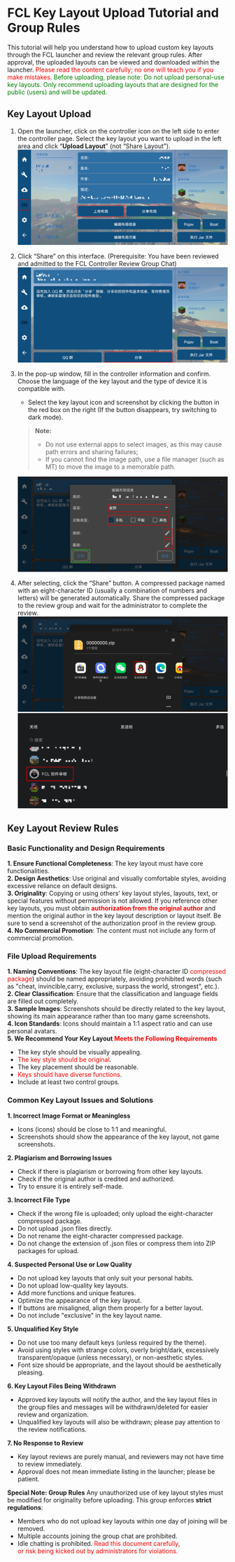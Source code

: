 # FCL Key Layout Upload Tutorial and Group Rules

This tutorial will help you understand how to upload custom key layouts through the FCL launcher and review the relevant group rules. After approval, the uploaded layouts can be viewed and downloaded within the launcher. <span style="color: red;">Please read the content carefully; no one will teach you if you make mistakes.</span> <span style="color: green;">Before uploading, please note: Do not upload personal-use key layouts. Only recommend uploading layouts that are designed for the public (users) and will be updated.</span>

## Key Layout Upload
1. Open the launcher, click on the controller icon on the left side to enter the controller page. Select the key layout you want to upload in the left area and click “__Upload Layout__” (not “Share Layout”).
   ![Upload Layout](/assets/img/docs/upload_controller/upload.png)

2. Click “Share” on this interface.
   (Prerequisite: You have been reviewed and admitted to the FCL Controller Review Group Chat)
   ![Share](/assets/img/docs/upload_controller/share_pri.png)

3. In the pop-up window, fill in the controller information and confirm. Choose the language of the key layout and the type of device it is compatible with.
   - Select the key layout icon and screenshot by clicking the button in the red box on the right 
     (If the button disappears, try switching to dark mode).

   > **Note:**
   > - Do not use external apps to select images, as this may cause path errors and sharing failures;
   > - If you cannot find the image path, use a file manager (such as MT) to move the image to a memorable path.

   ![Edit Layout Information](/assets/img/docs/upload_controller/info.png)

4. After selecting, click the “Share” button. A compressed package named with an eight-character ID (usually a combination of numbers and letters) will be generated automatically. Share the compressed package to the review group and wait for the administrator to complete the review.
   ![Share](/assets/img/docs/upload_controller/share_sec.png)
   ![Share](/assets/img/docs/upload_controller/community.png)

## Key Layout Review Rules
### Basic Functionality and Design Requirements
**1. Ensure Functional Completeness**: The key layout must have core functionalities.  
**2. Design Aesthetics**: Use original and visually comfortable styles, avoiding excessive reliance on default designs.  
**3. Originality**: Copying or using others' key layout styles, layouts, text, or special features without permission is not allowed. If you reference other key layouts, you must obtain <span style="color: red;">**authorization from the original author**</span> and mention the original author in the key layout description or layout itself. Be sure to send a screenshot of the authorization proof in the review group.  
**4. No Commercial Promotion**: The content must not include any form of commercial promotion.

### File Upload Requirements
**1. Naming Conventions**: The key layout file (eight-character ID <span style="color: red;">compressed package</span>) should be named appropriately, avoiding prohibited words (such as "cheat, invincible,carry, exclusive, surpass the world, strongest", etc.).  
**2. Clear Classification**: Ensure that the classification and language fields are filled out completely.  
**3. Sample Images**: Screenshots should be directly related to the key layout, showing its main appearance rather than too many game screenshots.  
**4. Icon Standards**: Icons should maintain a 1:1 aspect ratio and can use personal avatars.  
**5. We Recommend Your Key Layout <span style="color: red;">Meets the Following Requirements</span>**
- The key style should be visually appealing.
- <span style="color: red;">The key style should be original</span>.
- The key placement should be reasonable.
- <span style="color: red;">Keys should have diverse functions</span>.
- Include at least two control groups.

### Common Key Layout Issues and Solutions
**1. Incorrect Image Format or Meaningless**
- Icons (icons) should be close to 1:1 and meaningful.
- Screenshots should show the appearance of the key layout, not game screenshots.

**2. Plagiarism and Borrowing Issues**
- Check if there is plagiarism or borrowing from other key layouts.
- Check if the original author is credited and authorized.
- Try to ensure it is entirely self-made.

**3. Incorrect File Type**
- Check if the wrong file is uploaded; only upload the eight-character compressed package.
- Do not upload .json files directly.
- Do not rename the eight-character compressed package.
- Do not change the extension of .json files or compress them into ZIP packages for upload.

**4. Suspected Personal Use or Low Quality**
- Do not upload key layouts that only suit your personal habits.
- Do not upload low-quality key layouts.
- Add more functions and unique features.
- Optimize the appearance of the key layout.
- If buttons are misaligned, align them properly for a better layout.
- Do not include "exclusive" in the key layout name.

**5. Unqualified Key Style**
- Do not use too many default keys (unless required by the theme).
- Avoid using styles with strange colors, overly bright/dark, excessively transparent/opaque (unless necessary), or non-aesthetic styles.
- Font size should be appropriate, and the layout should be aesthetically pleasing.

**6. Key Layout Files Being Withdrawn**
- Approved key layouts will notify the author, and the key layout files in the group files and messages will be withdrawn/deleted for easier review and organization.
- Unqualified key layouts will also be withdrawn; please pay attention to the review notifications.

**7. No Response to Review**
- Key layout reviews are purely manual, and reviewers may not have time to review immediately.
- Approval does not mean immediate listing in the launcher; please be patient.

**Special Note: Group Rules**
Any unauthorized use of key layout styles must be modified for originality before uploading.
This group enforces **strict regulations**:
- Members who do not upload key layouts within one day of joining will be removed.
- Multiple accounts joining the group chat are prohibited.
- Idle chatting is prohibited.
<span style="color: red;">Read this document carefully,  
or risk being kicked out by administrators for violations.</span>
